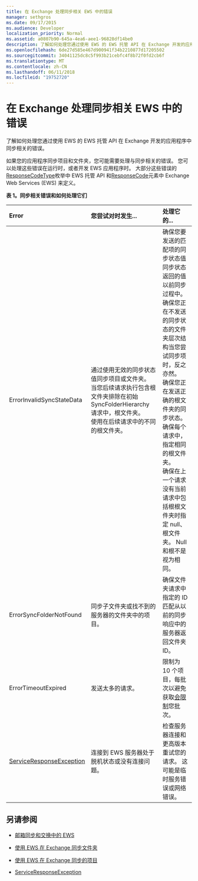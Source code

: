 ```yaml
---
title: 在 Exchange 处理同步相关 EWS 中的错误
manager: sethgros
ms.date: 09/17/2015
ms.audience: Developer
localization_priority: Normal
ms.assetid: a0807b90-645a-4ea6-aee1-96828df14be0
description: 了解如何处理您通过使用 EWS 的 EWS 托管 API 在 Exchange 开发的应用程序中同步相关的错误。
ms.openlocfilehash: 6de27d585e467d900941f34b2210877d17205502
ms.sourcegitcommit: 34041125dc8c5f993b21cebfc4f8b72f0fd2cb6f
ms.translationtype: MT
ms.contentlocale: zh-CN
ms.lasthandoff: 06/11/2018
ms.locfileid: "19752720"
---
```

# <a name="handling-synchronization-related-errors-in-ews-in-exchange"></a>在 Exchange 处理同步相关 EWS 中的错误

了解如何处理您通过使用 EWS 的 EWS 托管 API 在 Exchange 开发的应用程序中同步相关的错误。
  
如果您的应用程序同步项目和文件夹，您可能需要处理与同步相关的错误。 您可以处理这些错误在运行时，或者开发 EWS 应用程序时。 大部分这些错误的[ResponseCodeType](http://msdn.microsoft.com/en-us/library/exchangewebservices.responsecodetype%28v=exchg.80%29.aspx)枚举中 EWS 托管 API 和[ResponseCode](http://msdn.microsoft.com/en-us/library/aa580757%28v=exchg.150%29.aspx)元素中 Exchange Web Services (EWS) 来定义。 
  
**表 1。同步相关错误和如何处理它们**

|**Error**|**您尝试对时发生...**|**处理它的...**|
|:-----|:-----|:-----|
|ErrorInvalidSyncStateData  <br/> | 通过使用无效的同步状态值同步项目或文件夹。  <br/>  当您后续请求执行包含根文件夹排除在初始 SyncFolderHierarchy 请求中，根文件夹。  <br/>  使用在后续请求中的不同的根文件夹。  <br/> | 确保您要发送的匹配项的同步状态值同步状态返回的值以前同步过程中。  <br/>  确保您正在不发送的同步状态的文件夹层次结构当您尝试同步项时，反之亦然。  <br/>  确保您正在发送正确的根文件夹的同步状态。  <br/>  确保每个请求中，指定相同的根文件夹。  <br/>  确保在上一个请求没有当前请求中包括根根文件夹时指定 null、 根文件夹。 Null 和根不是视为相同。  <br/> |
|ErrorSyncFolderNotFound  <br/> |同步子文件夹或找不到的服务器的文件夹中的项目。  <br/> |确保文件夹请求中指定的 ID 匹配从以前的同步响应中的服务器返回文件夹 ID。  <br/> |
|ErrorTimeoutExpired  <br/> |发送太多的请求。  <br/> |限制为 10 个项目，每批次以避免获取[会限制](ews-throttling-in-exchange.md)您批次。  <br/> |
|[ServiceResponseException](http://msdn.microsoft.com/en-us/library/microsoft.exchange.webservices.data.serviceresponseexception%28v=exchg.80%29.aspx) <br/> |连接到 EWS 服务器处于脱机状态或没有连接问题。  <br/> |检查服务器连接和更高版本重试您的请求。 这可能是临时服务错误或网络错误。  <br/> |
   
## <a name="see-also"></a>另请参阅


- [邮箱同步和交换中的 EWS](mailbox-synchronization-and-ews-in-exchange.md)
    
- [使用 EWS 在 Exchange 同步文件夹](how-to-synchronize-folders-by-using-ews-in-exchange.md)
    
- [使用 EWS 在 Exchange 同步的项目](how-to-synchronize-items-by-using-ews-in-exchange.md)
    
- [ServiceResponseException](http://msdn.microsoft.com/en-us/library/microsoft.exchange.webservices.data.serviceresponseexception%28v=exchg.80%29.aspx)
    

